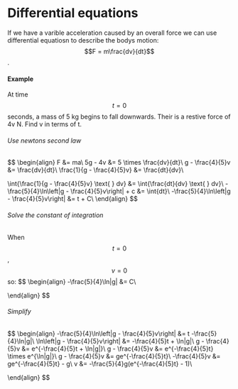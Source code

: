 # Differential equations
If we have a varible acceleration caused by an overall force we can use differential equatiosn to describe the bodys motion: $$F = m\frac{dv}{dt}$$.

#### Example
At time $$t = 0$$ seconds, a mass of 5 kg begins to fall downwards. Their is a restive force of 4v N. Find v in terms of t.

###### Use newtons second law
$$
\begin{align}
F &= ma\\
5g - 4v &= 5 \times \frac{dv}{dt}\\
g - \frac{4}{5}v &= \frac{dv}{dt}\\
\frac{1}{g - \frac{4}{5}v} &= \frac{dt}{dv}\\

\int{\frac{1}{g - \frac{4}{5}v} \text{  } dv} &= \int{\frac{dt}{dv} \text{  } dv}\\
-\frac{5}{4}\ln\left|g - \frac{4}{5}v\right| + c &= \int{dt}\\
-\frac{5}{4}\ln\left|g - \frac{4}{5}v\right| &= t + C\\
\end{align}
$$

###### Solve the constant of integration
When $$t = 0$$, $$v = 0$$ so:
$$
\begin{align}
-\frac{5}{4}\ln|g| &= C\\

\end{align}
$$

###### Simplify
$$
\begin{align}
-\frac{5}{4}\ln\left|g - \frac{4}{5}v\right| &= t -\frac{5}{4}\ln|g|\\
\ln\left|g - \frac{4}{5}v\right| &= -\frac{4}{5}t + \ln|g|\\
g - \frac{4}{5}v &= e^{-\frac{4}{5}t + \ln|g|}\\
g - \frac{4}{5}v &= e^{-\frac{4}{5}t} \times e^{\ln|g|}\\
g - \frac{4}{5}v &= ge^{-\frac{4}{5}t}\\
-\frac{4}{5}v &= ge^{-\frac{4}{5}t} - g\\
v &= -\frac{5}{4}g(e^{-\frac{4}{5}t} - 1)\\








\end{align}
$$